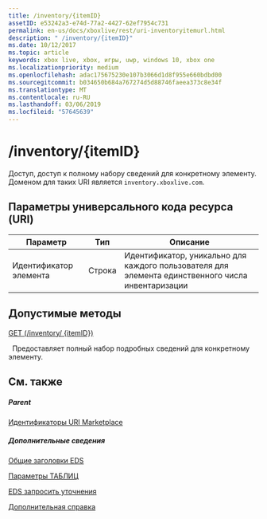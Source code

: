 ```yaml
---
title: /inventory/{itemID}
assetID: e53242a3-e74d-77a2-4427-62ef7954c731
permalink: en-us/docs/xboxlive/rest/uri-inventoryitemurl.html
description: " /inventory/{itemID}"
ms.date: 10/12/2017
ms.topic: article
keywords: xbox live, xbox, игры, uwp, windows 10, xbox one
ms.localizationpriority: medium
ms.openlocfilehash: adac175675230e107b3066d1d8f955e660bdbd00
ms.sourcegitcommit: b034650b684a767274d5d88746faeea373c8e34f
ms.translationtype: MT
ms.contentlocale: ru-RU
ms.lasthandoff: 03/06/2019
ms.locfileid: "57645639"
---
```

# <a name="inventoryitemid"></a>/inventory/{itemID}
Доступ, доступ к полному набору сведений для конкретному элементу. Доменом для таких URI является `inventory.xboxlive.com`.
 
<a id="ID4ET"></a>

 
## <a name="uri-parameters"></a>Параметры универсального кода ресурса (URI)
 
| Параметр| Тип| Описание| 
| --- | --- | --- | 
| Идентификатор элемента| Строка| Идентификатор, уникально для каждого пользователя для элемента единственного числа инвентаризации| 
  
<a id="ID4EPB"></a>

 
## <a name="valid-methods"></a>Допустимые методы

[GET (/inventory/ {itemID})](uri-inventoryitemurlget.md)

&nbsp;&nbsp;Предоставляет полный набор подробных сведений для конкретному элементу.
 
<a id="ID4EZB"></a>

 
## <a name="see-also"></a>См. также
 
<a id="ID4E2B"></a>

 
##### <a name="parent"></a>Parent 

[Идентификаторы URI Marketplace](atoc-reference-marketplace.md)

  
<a id="ID4EFC"></a>

 
##### <a name="further-information"></a>Дополнительные сведения 

[Общие заголовки EDS](../../additional/edscommonheaders.md)

 [Параметры ТАБЛИЦ](../../additional/edsparameters.md)

 [EDS запросить уточнения](../../additional/edsqueryrefiners.md)

 [Дополнительная справка](../../additional/atoc-xboxlivews-reference-additional.md)

   